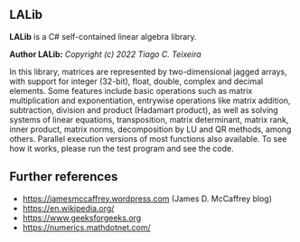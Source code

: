
## LALib


**LALib** is a C# self-contained linear algebra library.
 

**Author LALib:**
<i>Copyright (c) 2022 Tiago C. Teixeira</i>

In this library, matrices are represented by two-dimensional jagged arrays, with support for integer (32-bit), float, double, complex and decimal elements.
Some features include basic operations such as matrix multiplication and exponentiation, entrywise operations like matrix addition, subtraction, division and product (Hadamart product), as well as solving systems of linear equations, transposition, matrix determinant, matrix rank, inner product, matrix norms, decomposition by LU and QR methods, among others.
Parallel execution versions of most functions also available.
To see how it works, please run the test program and see the code. 


## Further references

 * https://jamesmccaffrey.wordpress.com (James D. McCaffrey blog)
 * https://en.wikipedia.org/
 * https://www.geeksforgeeks.org
 * https://numerics.mathdotnet.com/


